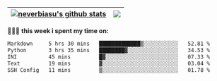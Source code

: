 | <a href="https://github.com/neverbiasu"><img align="center" src="https://github-readme-stats.vercel.app/api?username=neverbiasu&theme=dracula&show_icons=true&hide_border=true&count_private=true" alt="neverbiasu's github stats" /></a> | <a href="https://github.com/neverbiasu"><img align="center" src="https://github-readme-stats.vercel.app/api/top-langs/?username=neverbiasu&theme=dracula&show_icons=true&hide_border=true&layout=compact" /></a> |
| ------------- | ------------- |

👨🏾‍💻 **this week i spent my time on:**
<!--START_SECTION:waka-->

```txt
Markdown     5 hrs 30 mins   █████████████▒░░░░░░░░░░░   52.81 %
Python       3 hrs 35 mins   ████████▓░░░░░░░░░░░░░░░░   34.53 %
INI          45 mins         █▓░░░░░░░░░░░░░░░░░░░░░░░   07.33 %
Text         19 mins         ▓░░░░░░░░░░░░░░░░░░░░░░░░   03.04 %
SSH Config   11 mins         ▒░░░░░░░░░░░░░░░░░░░░░░░░   01.78 %
```

<!--END_SECTION:waka-->
